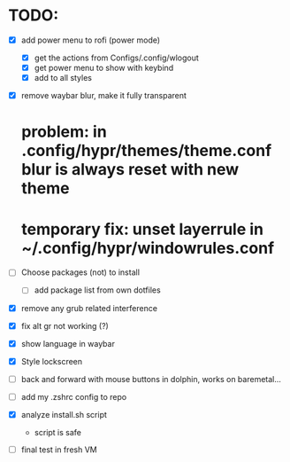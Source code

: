 # TODO:

- [X] add power menu to rofi (power mode)
    - [X] get the actions from Configs/.config/wlogout
    - [X] get power menu to show with keybind
    - [X] add to all styles
- [X] remove waybar blur, make it fully transparent
    # problem: in .config/hypr/themes/theme.conf blur is always reset with new theme
    # temporary fix: unset layerrule in ~/.config/hypr/windowrules.conf
- [ ] Choose packages (not) to install
    - [ ] add package list from own dotfiles
- [X] remove any grub related interference
- [X] fix alt gr not working (?)
- [X] show language in waybar
- [X] Style lockscreen
- [ ] back and forward with mouse buttons in dolphin, works on baremetal...
- [ ] add my .zshrc config to repo
- [X] analyze install.sh script
    - script is safe

- [ ] final test in fresh VM
